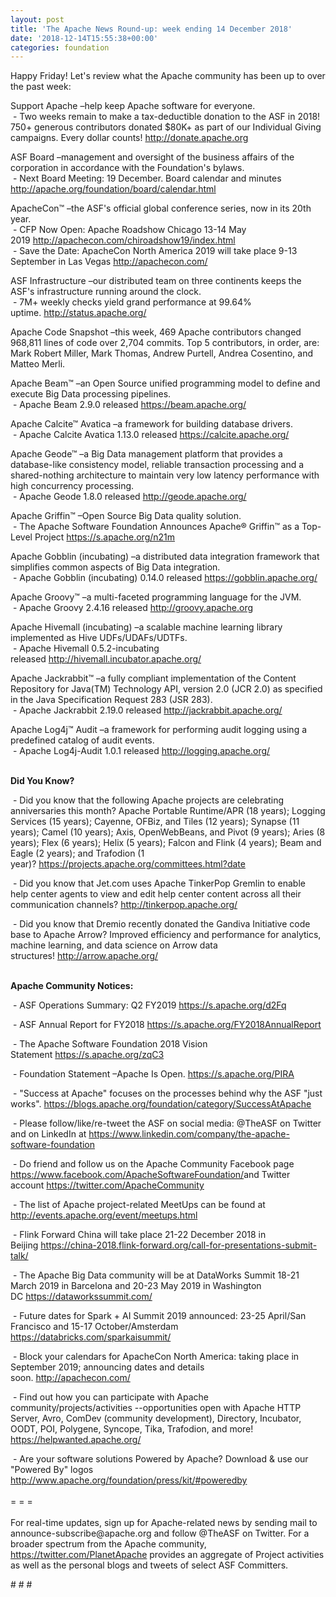 ```yaml
---
layout: post
title: 'The Apache News Round-up: week ending 14 December 2018'
date: '2018-12-14T15:55:38+00:00'
categories: foundation
---
```

<p>Happy Friday! Let's review what the Apache community has been up to over the past week:</p> 
  <p>Support Apache&nbsp;–help keep Apache software for everyone.<br />&nbsp;- Two weeks remain to make a tax-deductible donation to the ASF in 2018! 750+ generous contributors donated $80K+ as part of our Individual Giving campaigns. Every dollar counts!&nbsp;<a href="http://donate.apache.org/">http://donate.apache.org</a></p> 
  <p>ASF Board –management and oversight of the business affairs of the corporation in accordance with the Foundation's bylaws.<br />&nbsp;- Next Board Meeting: 19 December. Board calendar and minutes <a href="http://apache.org/foundation/board/calendar.html">http://apache.org/foundation/board/calendar.html</a></p> 
  <div> 
    <p>ApacheCon™ –the ASF's official global conference series, now in its 20th year.<br />&nbsp;- CFP Now Open: Apache Roadshow Chicago 13-14 May 2019&nbsp;<a href="http://apachecon.com/chiroadshow19/index.html">http://apachecon.com/chiroadshow19/index.html</a><br />&nbsp;- Save the Date: ApacheCon North America 2019 will take place 9-13 September in Las Vegas&nbsp;<a href="http://apachecon.com/">http://apachecon.com/</a><br /> </p> 
    <p>ASF Infrastructure –our distributed team on three continents keeps the ASF's infrastructure running around the clock.<br />&nbsp;- 7M+ weekly checks yield grand performance at 99.64% uptime.&nbsp;<a href="http://status.apache.org/">http://status.apache.org/</a></p> 
    <p>Apache Code Snapshot –this week, 469 Apache contributors changed 968,811 lines of code over 2,704 commits. Top 5 contributors, in order, are: Mark Robert Miller, Mark Thomas, Andrew Purtell, Andrea Cosentino, and Matteo Merli.</p> 
    <p> </p> 
    <p>Apache Beam™ –an Open Source unified programming model to define and execute Big Data processing pipelines.<br />&nbsp;- Apache Beam 2.9.0 released&nbsp;<a href="https://beam.apache.org/">https://beam.apache.org/</a></p> 
    <p>Apache Calcite™ Avatica –a framework for building database drivers.<br />&nbsp;- Apache Calcite Avatica 1.13.0 released&nbsp;<a href="https://calcite.apache.org/">https://calcite.apache.org/</a></p> 
    <p>Apache Geode™ –a Big Data management platform that provides a database-like consistency model, reliable transaction processing and a shared-nothing architecture to maintain very low latency performance with high concurrency processing.<br />&nbsp;- Apache Geode 1.8.0 released&nbsp;<a href="http://geode.apache.org/">http://geode.apache.org/</a></p> 
    <p>Apache Griffin™ –Open Source Big Data quality solution.<br />&nbsp;- The Apache Software Foundation Announces Apache® Griffin™ as a Top-Level Project&nbsp;<a href="https://s.apache.org/n21m">https://s.apache.org/n21m</a></p> 
    <p>Apache Gobblin (incubating) –a distributed data integration framework that simplifies common aspects of Big Data integration.<br />&nbsp;- Apache Gobblin (incubating) 0.14.0 released&nbsp;<a href="https://gobblin.apache.org/">https://gobblin.apache.org/</a></p> 
    <p>Apache Groovy™ –a multi-faceted programming language for the JVM.<br />&nbsp;- Apache Groovy 2.4.16 released&nbsp;<a href="http://groovy.apache.org">http://groovy.apache.org</a></p> 
    <p> </p> 
    <p>Apache Hivemall (incubating) –a scalable machine learning library implemented as Hive UDFs/UDAFs/UDTFs.&nbsp;<br />&nbsp;- Apache Hivemall 0.5.2-incubating released&nbsp;<a href="http://hivemall.incubator.apache.org/">http://hivemall.incubator.apache.org/</a></p> 
    <p>Apache Jackrabbit™ –a fully compliant implementation of the Content Repository for Java(TM) Technology API, version 2.0 (JCR 2.0) as specified in the Java Specification Request 283 (JSR 283).<br />&nbsp;- Apache Jackrabbit 2.19.0 released&nbsp;<a href="http://jackrabbit.apache.org/">http://jackrabbit.apache.org/</a></p> 
    <p>Apache Log4j™ Audit –a framework for performing audit logging using a predefined catalog of audit events.<br />&nbsp;- Apache Log4j-Audit 1.0.1 released&nbsp;<a href="http://logging.apache.org/">http://logging.apache.org/</a><br /><br /></p> 
    <p><strong>Did You Know?</strong></p> 
    <div> 
      <p>&nbsp;- Did you know that the following Apache projects are celebrating anniversaries this month?&nbsp;Apache Portable Runtime/APR (18 years); Logging Services (15 years); Cayenne, OFBiz, and Tiles (12 years); Synapse (11 years); Camel (10 years); Axis, OpenWebBeans, and Pivot (9 years); Aries (8 years); Flex (6 years); Helix (5 years); Falcon and Flink (4 years); Beam and Eagle (2 years); and Trafodion (1 year)?&nbsp;<a href="https://projects.apache.org/committees.html?date">https://projects.apache.org/committees.html?date</a></p> 
      <p>&nbsp;- Did you know that Jet.com uses Apache TinkerPop Gremlin to enable help center agents to view and edit help center content across all their communication channels?&nbsp;<a href="http://tinkerpop.apache.org/">http://tinkerpop.apache.org/</a></p> 
      <p>&nbsp;- Did you know that Dremio recently donated the Gandiva Initiative code base to Apache Arrow? Improved efficiency and performance for analytics, machine learning, and data science on Arrow data structures!&nbsp;<a href="http://arrow.apache.org/">http://arrow.apache.org/</a><br /><br /></p> 
      <p><strong>Apache Community Notices:</strong></p> 
    </div> 
    <p>&nbsp;-&nbsp;ASF Operations Summary: Q2 FY2019 <a href="https://s.apache.org/d2Fq">https://s.apache.org/d2Fq</a></p> 
    <p>&nbsp;- ASF Annual Report for FY2018&nbsp;<a href="https://s.apache.org/FY2018AnnualReport">https://s.apache.org/FY2018AnnualReport</a></p> 
    <p>&nbsp;- The Apache Software Foundation 2018 Vision Statement&nbsp;<a href="https://s.apache.org/zqC3">https://s.apache.org/zqC3</a></p> 
    <p>&nbsp;- Foundation Statement –Apache Is Open.&nbsp;<a href="https://s.apache.org/PIRA">https://s.apache.org/PIRA</a></p> 
    <div> 
      <p>&nbsp;- &quot;Success at Apache&quot; focuses on the processes behind why the ASF &quot;just works&quot;. <a href="https://blogs.apache.org/foundation/category/SuccessAtApache">https://blogs.apache.org/foundation/category/SuccessAtApache</a></p> 
    </div> 
    <div> 
      <p>&nbsp;- Please follow/like/re-tweet the ASF on social media: @TheASF on Twitter and on LinkedIn at <a href="https://www.linkedin.com/company/the-apache-software-foundation">https://www.linkedin.com/company/the-apache-software-foundation</a></p> 
      <p>&nbsp;- Do friend and follow us on the Apache Community Facebook page <a href="https://www.facebook.com/ApacheSoftwareFoundation/">https://www.facebook.com/ApacheSoftwareFoundation/</a>and Twitter account <a href="https://twitter.com/ApacheCommunity">https://twitter.com/ApacheCommunity</a></p> 
    </div> 
    <div> 
      <p><a href="https://feathercast.apache.org/"></a></p> 
    </div> 
    <div> 
      <p>&nbsp;- The list of Apache project-related MeetUps can be found at <a href="http://events.apache.org/event/meetups.html">http://events.apache.org/event/meetups.html</a></p> 
      <p>&nbsp;- Flink Forward China will take place 21-22 December 2018 in Beijing&nbsp;<a href="https://china-2018.flink-forward.org/call-for-presentations-submit-talk/">https://china-2018.flink-forward.org/call-for-presentations-submit-talk/</a></p> 
    </div> 
    <div> 
      <p>&nbsp;- The Apache Big Data community will be at&nbsp;DataWorks Summit 18-21 March 2019 in Barcelona and&nbsp;20-23 May 2019 in Washington DC&nbsp;<a href="https://dataworkssummit.com/">https://dataworkssummit.com/</a></p> 
      <p>&nbsp;- Future dates for Spark + AI Summit 2019 announced: 23-25 April/San Francisco and 15-17 October/Amsterdam <font color="#bb0000"><a href="https://databricks.com/sparkaisummit/">https://databricks.com/sparkaisummit/</a></font></p> 
      <p>&nbsp;- Block your calendars for ApacheCon North America: taking place in September 2019; announcing dates and details soon.&nbsp;<a href="http://apachecon.com/">http://apachecon.com/</a></p> 
      <p>&nbsp;- Find out how you can participate with Apache community/projects/activities --opportunities open with Apache HTTP Server, Avro, ComDev (community development), Directory, Incubator, OODT, POI, Polygene, Syncope, Tika, Trafodion, and more! <a href="https://helpwanted.apache.org/">https://helpwanted.apache.org/</a></p> 
    </div> 
    <div>&nbsp;- Are your software solutions Powered by Apache? Download &amp; use our &quot;Powered By&quot; logos <a href="http://www.apache.org/foundation/press/kit/#poweredby">http://www.apache.org/foundation/press/kit/#poweredby</a></div> 
    <div><br /></div> 
    <div>= = =</div> 
    <div><br /></div> 
    <div>For real-time updates, sign up for Apache-related news by sending mail to announce-subscribe@apache.org and follow @TheASF on Twitter. For a broader spectrum from the Apache community, <a href="https://twitter.com/PlanetApache">https://twitter.com/PlanetApache</a> provides an aggregate of Project activities as well as the personal blogs and tweets of select ASF Committers.</div> 
  </div> 
  <p># # #</p>
